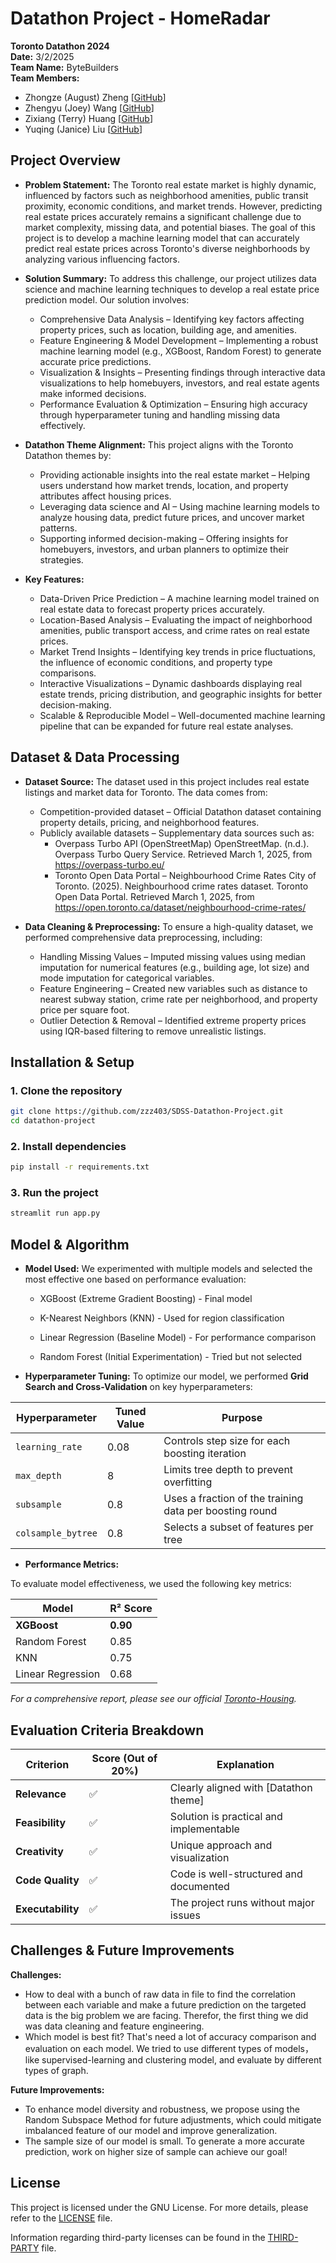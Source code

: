 # Datathon Project - HomeRadar

**Toronto Datathon 2024**  
**Date:** 3/2/2025  
**Team Name:** ByteBuilders  
**Team Members:**  
- Zhongze (August) Zheng [[GitHub](https://github.com/zzz403)]
- Zhengyu (Joey) Wang [[GitHub](https://github.com/wzy403)]  
- Zixiang (Terry) Huang [[GitHub](https://github.com/trrrrrrry)]  
- Yuqing (Janice) Liu [[GitHub](https://github.com/LiuYuqing14)]



## Project Overview

- **Problem Statement:** The Toronto real estate market is highly dynamic, influenced by factors such as neighborhood amenities, public transit proximity, economic conditions, and market trends. However, predicting real estate prices accurately remains a significant challenge due to market complexity, missing data, and potential biases. The goal of this project is to develop a machine learning model that can accurately predict real estate prices across Toronto's diverse neighborhoods by analyzing various influencing factors.

- **Solution Summary:** To address this challenge, our project utilizes data science and machine learning techniques to develop a real estate price prediction model. Our solution involves:

    - Comprehensive Data Analysis – Identifying key factors affecting property prices, such as location, building age, and amenities.
    - Feature Engineering & Model Development – Implementing a robust machine learning model (e.g., XGBoost, Random Forest) to generate accurate price predictions.
    - Visualization & Insights – Presenting findings through interactive data visualizations to help homebuyers, investors, and real estate agents make informed decisions.
    - Performance Evaluation & Optimization – Ensuring high accuracy through hyperparameter tuning and handling missing data effectively.

- **Datathon Theme Alignment:** This project aligns with the Toronto Datathon themes by:
    -  Providing actionable insights into the real estate market – Helping users understand how market trends, location, and property attributes affect housing prices.
    - Leveraging data science and AI – Using machine learning models to analyze housing data, predict future prices, and uncover market patterns.
    -  Supporting informed decision-making – Offering insights for homebuyers, investors, and urban planners to optimize their strategies.
- **Key Features:** 
    - Data-Driven Price Prediction – A machine learning model trained on real estate data to forecast property prices accurately.
    - Location-Based Analysis – Evaluating the impact of neighborhood amenities, public transport access, and crime rates on real estate prices.
    - Market Trend Insights – Identifying key trends in price fluctuations, the influence of economic conditions, and property type comparisons.
    - Interactive Visualizations – Dynamic dashboards displaying real estate trends, pricing distribution, and geographic insights for better decision-making.
    - Scalable & Reproducible Model – Well-documented machine learning pipeline that can be expanded for future real estate analyses.



## Dataset & Data Processing

- **Dataset Source:** The dataset used in this project includes real estate listings and market data for Toronto. The data comes from:

    - Competition-provided dataset – Official Datathon dataset containing property details, pricing, and neighborhood features.
    - Publicly available datasets – Supplementary data sources such as:
      - Overpass Turbo API (OpenStreetMap)
OpenStreetMap. (n.d.). Overpass Turbo Query Service. Retrieved March 1, 2025, from https://overpass-turbo.eu/
      - Toronto Open Data Portal – Neighbourhood Crime Rates
      City of Toronto. (2025). Neighbourhood crime rates dataset. Toronto Open Data Portal. Retrieved March 1, 2025, from https://open.toronto.ca/dataset/neighbourhood-crime-rates/


- **Data Cleaning & Preprocessing:** To ensure a high-quality dataset, we performed comprehensive data preprocessing, including:
    - Handling Missing Values – Imputed missing values using median imputation for numerical features (e.g., building age, lot size) and mode imputation for categorical variables.
    - Feature Engineering – Created new variables such as distance to nearest subway station, crime rate per neighborhood, and property price per square foot.
    - Outlier Detection & Removal – Identified extreme property prices using IQR-based filtering to remove unrealistic listings.


## Installation & Setup

### 1️. Clone the repository
```sh
git clone https://github.com/zzz403/SDSS-Datathon-Project.git
cd datathon-project
```

### 2️. Install dependencies
```sh
pip install -r requirements.txt
```

### 3️. Run the project
```sh
streamlit run app.py
```



## Model & Algorithm

- **Model Used:** We experimented with multiple models and selected the most effective one based on performance evaluation:

    - XGBoost (Extreme Gradient Boosting) - Final model

    - K-Nearest Neighbors (KNN) - Used for region classification

    - Linear Regression (Baseline Model) - For performance comparison

    - Random Forest (Initial Experimentation) - Tried but not selected
- **Hyperparameter Tuning:** To optimize our model, we performed **Grid Search and Cross-Validation** on key hyperparameters:

| Hyperparameter          | Tuned Value | Purpose |
|-------------------------|------------|------------------------------------------------|
| `learning_rate`        | 0.08       | Controls step size for each boosting iteration |
| `max_depth`           | 8          | Limits tree depth to prevent overfitting |
| `subsample`           | 0.8        | Uses a fraction of the training data per boosting round |
| `colsample_bytree`    | 0.8        | Selects a subset of features per tree |

- **Performance Metrics:** 

To evaluate model effectiveness, we used the following key metrics:

| Model                | R² Score |
|---------------------|-----------------------------|
| **XGBoost**        | **0.90**                    |
| Random Forest      | 0.85                         |
| KNN               | 0.75                         |
| Linear Regression  | 0.68                         |

*For a comprehensive report, please see our official [Toronto-Housing](./Toronto-Housing.pdf).*


## Evaluation Criteria Breakdown

| Criterion    | Score (Out of 20%) | Explanation |
|-------------|-------------------|-------------|
| **Relevance** | ✅ | Clearly aligned with [Datathon theme] |
| **Feasibility** | ✅ | Solution is practical and implementable |
| **Creativity** | ✅ | Unique approach and visualization |
| **Code Quality** | ✅ | Code is well-structured and documented |
| **Executability** | ✅ | The project runs without major issues |


## Challenges & Future Improvements

**Challenges:**  
- How to deal with a bunch of raw data in file to find the correlation between each variable and make a future prediction
on the targeted data is the big problem we are facing. Therefor, the first thing we did was data cleaning and feature 
engineering.
- Which model is best fit? That's need a lot of accuracy comparison and evaluation on each model. We tried to use 
different types of models，like supervised-learning and clustering model, and evaluate by different types of graph.

**Future Improvements:**  
- To enhance model diversity and robustness, we propose using the Random Subspace Method for future adjustments, which 
could mitigate imbalanced feature of our model and improve generalization.
- The sample size of our model is small. To generate a more accurate prediction, work on higher size of sample can achieve 
our goal! 


## License

This project is licensed under the GNU License. For more details, please refer to the [LICENSE](./LICENSE) file.

Information regarding third-party licenses can be found in the [THIRD-PARTY](./THIRD-PARTY) file.
